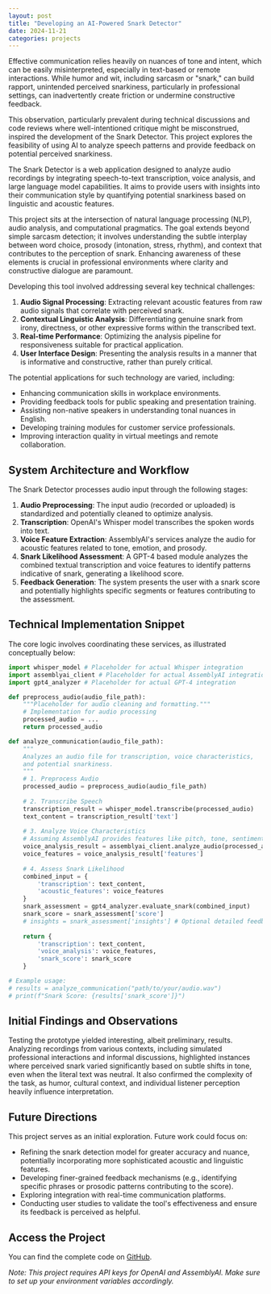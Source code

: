 ```yaml
---
layout: post
title: "Developing an AI-Powered Snark Detector"
date: 2024-11-21
categories: projects
---
```


Effective communication relies heavily on nuances of tone and intent, which can be easily misinterpreted, especially in text-based or remote interactions. While humor and wit, including sarcasm or "snark," can build rapport, unintended perceived snarkiness, particularly in professional settings, can inadvertently create friction or undermine constructive feedback.

This observation, particularly prevalent during technical discussions and code reviews where well-intentioned critique might be misconstrued, inspired the development of the Snark Detector. This project explores the feasibility of using AI to analyze speech patterns and provide feedback on potential perceived snarkiness.

The Snark Detector is a web application designed to analyze audio recordings by integrating speech-to-text transcription, voice analysis, and large language model capabilities. It aims to provide users with insights into their communication style by quantifying potential snarkiness based on linguistic and acoustic features.

This project sits at the intersection of natural language processing (NLP), audio analysis, and computational pragmatics. The goal extends beyond simple sarcasm detection; it involves understanding the subtle interplay between word choice, prosody (intonation, stress, rhythm), and context that contributes to the perception of snark. Enhancing awareness of these elements is crucial in professional environments where clarity and constructive dialogue are paramount.

Developing this tool involved addressing several key technical challenges:

1.  **Audio Signal Processing**: Extracting relevant acoustic features from raw audio signals that correlate with perceived snark.
2.  **Contextual Linguistic Analysis**: Differentiating genuine snark from irony, directness, or other expressive forms within the transcribed text.
3.  **Real-time Performance**: Optimizing the analysis pipeline for responsiveness suitable for practical application.
4.  **User Interface Design**: Presenting the analysis results in a manner that is informative and constructive, rather than purely critical.

The potential applications for such technology are varied, including:

-   Enhancing communication skills in workplace environments.
-   Providing feedback tools for public speaking and presentation training.
-   Assisting non-native speakers in understanding tonal nuances in English.
-   Developing training modules for customer service professionals.
-   Improving interaction quality in virtual meetings and remote collaboration.

## System Architecture and Workflow

The Snark Detector processes audio input through the following stages:

1.  **Audio Preprocessing**: The input audio (recorded or uploaded) is standardized and potentially cleaned to optimize analysis.
2.  **Transcription**: OpenAI's Whisper model transcribes the spoken words into text.
3.  **Voice Feature Extraction**: AssemblyAI's services analyze the audio for acoustic features related to tone, emotion, and prosody.
4.  **Snark Likelihood Assessment**: A GPT-4 based module analyzes the combined textual transcription and voice features to identify patterns indicative of snark, generating a likelihood score.
5.  **Feedback Generation**: The system presents the user with a snark score and potentially highlights specific segments or features contributing to the assessment.

## Technical Implementation Snippet

The core logic involves coordinating these services, as illustrated conceptually below:

```python
import whisper_model # Placeholder for actual Whisper integration
import assemblyai_client # Placeholder for actual AssemblyAI integration
import gpt4_analyzer # Placeholder for actual GPT-4 integration

def preprocess_audio(audio_file_path):
    """Placeholder for audio cleaning and formatting."""
    # Implementation for audio processing
    processed_audio = ... 
    return processed_audio

def analyze_communication(audio_file_path):
    """
    Analyzes an audio file for transcription, voice characteristics, 
    and potential snarkiness.
    """
    # 1. Preprocess Audio
    processed_audio = preprocess_audio(audio_file_path)
    
    # 2. Transcribe Speech
    transcription_result = whisper_model.transcribe(processed_audio)
    text_content = transcription_result['text']
    
    # 3. Analyze Voice Characteristics
    # Assuming AssemblyAI provides features like pitch, tone, sentiment etc.
    voice_analysis_result = assemblyai_client.analyze_audio(processed_audio)
    voice_features = voice_analysis_result['features'] 
    
    # 4. Assess Snark Likelihood
    combined_input = {
        'transcription': text_content,
        'acoustic_features': voice_features 
    }
    snark_assessment = gpt4_analyzer.evaluate_snark(combined_input)
    snark_score = snark_assessment['score']
    # insights = snark_assessment['insights'] # Optional detailed feedback
    
    return {
        'transcription': text_content,
        'voice_analysis': voice_features,
        'snark_score': snark_score
    }

# Example usage:
# results = analyze_communication("path/to/your/audio.wav")
# print(f"Snark Score: {results['snark_score']}") 
```

## Initial Findings and Observations

Testing the prototype yielded interesting, albeit preliminary, results. Analyzing recordings from various contexts, including simulated professional interactions and informal discussions, highlighted instances where perceived snark varied significantly based on subtle shifts in tone, even when the literal text was neutral. It also confirmed the complexity of the task, as humor, cultural context, and individual listener perception heavily influence interpretation.

## Future Directions

This project serves as an initial exploration. Future work could focus on:

- Refining the snark detection model for greater accuracy and nuance, potentially incorporating more sophisticated acoustic and linguistic features.
- Developing finer-grained feedback mechanisms (e.g., identifying specific phrases or prosodic patterns contributing to the score).
- Exploring integration with real-time communication platforms.
- Conducting user studies to validate the tool's effectiveness and ensure its feedback is perceived as helpful.

## Access the Project

You can find the complete code on [GitHub](https://github.com/ajey091/snark-detector).

*Note: This project requires API keys for OpenAI and AssemblyAI. Make sure to set up your environment variables accordingly.* 